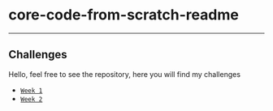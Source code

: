 # core-code-from-scratch-readme
---

## Challenges

Hello, feel free to see the repository, here you will find my challenges

- [`Week 1`](./Week_01)
- [`Week 2`](./Week_02)
